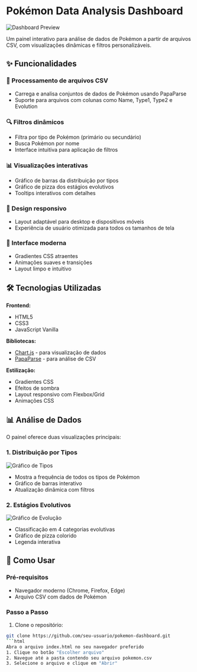 # Pokémon Data Analysis Dashboard

![Dashboard Preview](./screenshot.png)

Um painel interativo para análise de dados de Pokémon a partir de arquivos CSV, com visualizações dinâmicas e filtros personalizáveis.

## ✨ Funcionalidades

### 📂 Processamento de arquivos CSV
- Carrega e analisa conjuntos de dados de Pokémon usando PapaParse
- Suporte para arquivos com colunas como Name, Type1, Type2 e Evolution

### 🔍 Filtros dinâmicos
- Filtra por tipo de Pokémon (primário ou secundário)
- Busca Pokémon por nome
- Interface intuitiva para aplicação de filtros

### 📊 Visualizações interativas
- Gráfico de barras da distribuição por tipos
- Gráfico de pizza dos estágios evolutivos
- Tooltips interativos com detalhes

### 📱 Design responsivo
- Layout adaptável para desktop e dispositivos móveis
- Experiência de usuário otimizada para todos os tamanhos de tela

### 🎨 Interface moderna
- Gradientes CSS atraentes
- Animações suaves e transições
- Layout limpo e intuitivo

## 🛠️ Tecnologias Utilizadas

**Frontend:**
- HTML5
- CSS3
- JavaScript Vanilla

**Bibliotecas:**
- [Chart.js](https://www.chartjs.org/) - para visualização de dados
- [PapaParse](https://www.papaparse.com/) - para análise de CSV

**Estilização:**
- Gradientes CSS
- Efeitos de sombra
- Layout responsivo com Flexbox/Grid
- Animações CSS

## 📊 Análise de Dados

O painel oferece duas visualizações principais:

### 1. Distribuição por Tipos
![Gráfico de Tipos](./types-chart.png)
- Mostra a frequência de todos os tipos de Pokémon
- Gráfico de barras interativo
- Atualização dinâmica com filtros

### 2. Estágios Evolutivos
![Gráfico de Evolução](./evolution-chart.png)
- Classificação em 4 categorias evolutivas
- Gráfico de pizza colorido
- Legenda interativa

## 🚀 Como Usar

### Pré-requisitos
- Navegador moderno (Chrome, Firefox, Edge)
- Arquivo CSV com dados de Pokémon

### Passo a Passo
1. Clone o repositório:
```bash
git clone https://github.com/seu-usuario/pokemon-dashboard.git
```html
Abra o arquivo index.html no seu navegador preferido
1. Clique no botão "Escolher arquivo"
2. Navegue até a pasta contendo seu arquivo pokemon.csv
3. Selecione o arquivo e clique em "Abrir"

